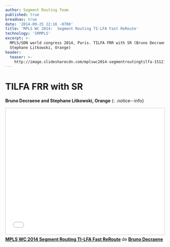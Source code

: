 ```yaml
---
author: Segment Routing Team
published: true
breadnav: true
date: '2014-09-25 22:16 -0700'
title: 'MPLS WC 2014:  Segment Routing TI-LFA Fast ReRoute'
technology: 'SRMPLS'
excerpt: >-
  MPLS/SDN world congress 2014, Paris. TILFA FRR with SR (Bruno Decraene and
  Stephane Litkowski, Orange)
header:
  teaser: >-
    http://image.slidesharecdn.com/mplswc2014-segmentroutingtilfa-151216192029/95/mpls-wc-2014-segment-routing-tilfa-fast-reroute-1-638.jpg
---
```


# TILFA FRR with SR 

**Bruno Decraene and Stephane Litkowski, Orange**
{: .notice--info}


<iframe src="//www.slideshare.net/slideshow/embed_code/key/cKMY1g6bT2LGMn" width="100%" height="400px" frameborder="0" marginwidth="0" marginheight="0" scrolling="no" style="border:1px solid #CCC; border-width:1px; margin-bottom:5px; max-width: 100%;" allowfullscreen> </iframe> <div style="margin-bottom:5px"> <strong> <a href="//www.slideshare.net/BrunoDecraene/mpls-wcc-2014-segment-routing-tilfa-fast-reroute" title="MPLS WC 2014 Segment Routing TI-LFA Fast ReRoute" target="_blank">MPLS WC 2014 Segment Routing TI-LFA Fast ReRoute</a> </strong> de <strong><a target="_blank" href="//www.slideshare.net/BrunoDecraene">Bruno Decraene</a></strong> </div>
